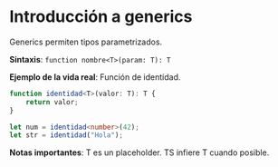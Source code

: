 # Introducción a generics

Generics permiten tipos parametrizados.

**Sintaxis**: `function nombre<T>(param: T): T`

**Ejemplo de la vida real**: Función de identidad.

```typescript
function identidad<T>(valor: T): T {
    return valor;
}

let num = identidad<number>(42);
let str = identidad("Hola");
```

**Notas importantes**: T es un placeholder. TS infiere T cuando posible.